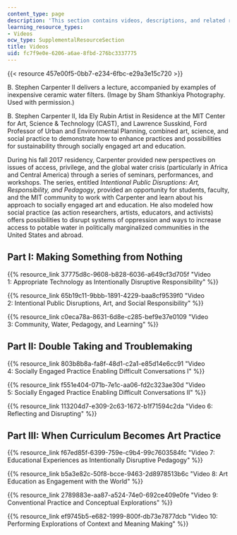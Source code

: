 ```yaml
---
content_type: page
description: 'This section contains videos, descriptions, and related resources. '
learning_resource_types:
- Videos
ocw_type: SupplementalResourceSection
title: Videos
uid: fc7f9e0e-6206-a6ae-8fbd-276bc3337775
---
```


{{< resource 457e00f5-0bb7-e234-6fbc-e29a3e15c720 >}}

B. Stephen Carpenter II delivers a lecture, accompanied by examples of inexpensive ceramic water filters. (Image by Sham Sthankiya Photography. Used with permission.)

B. Stephen Carpenter II, Ida Ely Rubin Artist in Residence at the MIT Center for Art, Science & Technology (CAST), and Lawrence Susskind, Ford Professor of Urban and Environmental Planning, combined art, science, and social practice to demonstrate how to enhance practices and possibilities for sustainability through socially engaged art and education.

During his fall 2017 residency, Carpenter provided new perspectives on issues of access, privilege, and the global water crisis (particularly in Africa and Central America) through a series of seminars, performances, and workshops. The series, entitled _Intentional Public Disruptions: Art, Responsibility, and Pedagogy_, provided an opportunity for students, faculty, and the MIT community to work with Carpenter and learn about his approach to socially engaged art and education. He also modeled how social practice (as action researchers, artists, educators, and activists) offers possibilities to disrupt systems of oppression and ways to increase access to potable water in politically marginalized communities in the United States and abroad.

Part I: Making Something from Nothing
-------------------------------------

{{% resource_link 37775d8c-9608-b828-6036-a649cf3d705f "Video 1: Appropriate Technology as Intentionally Disruptive Responsibility" %}}

{{% resource_link 65b19c11-9bbb-1891-4229-baa8cf9539f0 "Video 2: Intentional Public Disruptions, Art, and Social Responsibility" %}}

{{% resource_link c0eca78a-8631-6d8e-c285-bef9e37e0109 "Video 3: Community, Water, Pedagogy, and Learning" %}}

Part II: Double Taking and Troublemaking
----------------------------------------

{{% resource_link 803b8b8a-fa8f-48d1-c2a1-e85d14e6cc91 "Video 4: Socially Engaged Practice Enabling Difficult Conversations I" %}}

{{% resource_link f551e404-071b-7e1c-aa06-fd2c323ae30d "Video 5: Socially Engaged Practice Enabling Difficult Conversations II" %}}

{{% resource_link 113204d7-e309-2c63-1672-b1f71594c2da "Video 6: Reflecting and Disrupting" %}}

Part III: When Curriculum Becomes Art Practice
----------------------------------------------

{{% resource_link f67ed85f-6399-759e-c9b4-99c7603584fc "Video 7: Educational Experiences as Intentionally Disruptive Pedagogy" %}}

{{% resource_link b5a3e82c-50f8-bcce-9463-2d8978513b6c "Video 8: Art Education as Engagement with the World" %}}

{{% resource_link 2789883e-aa87-a524-74e0-692ce409e0fe "Video 9: Conventional Practice and Conceptual Explorations" %}}

{{% resource_link ef9745b5-e682-1999-800f-db73e7877dcb "Video 10: Performing Explorations of Context and Meaning Making" %}}